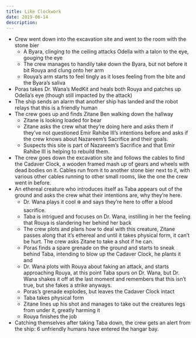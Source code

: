 ```yaml
---
title: Like Clockwork
date: 2019-06-14
description: 
---
```

- Crew went down into the excavation site and went to the room with the stone bier
  - A Byara, clinging to the ceiling attacks Odella with a talon to the eye, gouging the eye
  - The crew manages to handily take down the Byara, but not before it bit Rouya and clung onto her arm
  - Rouya’s arm starts to feel tingly as it loses feeling from the bite and the Byara’s saliva
- Poras takes Dr. Wana’s MedKit and heals both Rouya and patches up Odella’s eye (though still impacted by the attack)
- The ship sends an alarm that another ship has landed and the robot relays that this is a friendly human
- The crew goes up and finds Zitane Ben walking down the hallway
  - Zitane is looking loaded for bear
  - Zitane asks the crew what they’re doing here and asks them if they’ve not questioned Emir Rahibe III’s intentions before and asks if the crew knows about Nazareem’s Sacrifice and their goals.
  - Suspects this site is part of Nazareem’s Sacrifice and that Emir Rahibe III is helping to rebuild them.
- The crew goes down the excavation site and follows the cables to find the Cadaver Clock, a wooden framed mash up of gears and wheels with dead bodies on it. Cables run from it to another stone bier next to it, with various other cables running to other small rooms, like the one the crew went in before.
- An ethereal creature who introduces itself as Taba appears out of the ground and asks the crew what their intentions are, why they’re here.
  - Dr. Wana plays it cool :snowflake: and says they’re here to offer a blood sacrifice.
  - Taba is intrigued and focuses on Dr. Wana, instilling in her the feeling that Rouya is slandering her behind her back
  - The crew plots and plans how to deal with this creature, Zitane passes along that it’s ethereal and until it takes physical form, it can’t be hurt. The crew asks Zitane to take a shot if he can.
  - Poras finds a spare grenade on the ground and starts to sneak behind Taba, intending to blow up the Cadaver Clock, he plants it and
  - Dr. Wana plots with Rouya about faking an attack, and starts approaching Rouya, at this point Taba spurs on Dr. Wana, but Dr. Wana shakes it off at the last moment and remembers that this isn’t true, but she fakes a strike anyways.
  - Poras’s grenade explodes, but leaves the Cadaver Clock intact
  - Taba takes physical form
  - Zitane lines up his shot and manages to take out the creatures legs from under it, greatly harming it
  - Rouya finishes the job
- Catching themselves after taking Taba down, the crew gets an alert from the ship: 6 unfriendly humans have entered the hangar bay.
